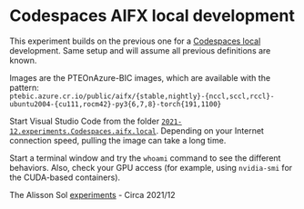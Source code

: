 # Codespaces AIFX local development

This experiment builds on the previous one for a [Codespaces local](./2021-11.experiments.Codespaces.local.md) development. Same setup and will assume all previous definitions are known.

Images are the PTEOnAzure-BIC images, which are available with the pattern:  
`ptebic.azure.cr.io/public/aifx/{stable,nightly}-{nccl,sccl,rccl}-ubuntu2004-{cu111,rocm42}-py3{6,7,8}-torch{191,1100}`

Start Visual Studio Code from the folder [`2021-12.experiments.Codespaces.aifx.local`](./2021-12.experiments.Codespaces.aifx.local). Depending on your Internet connection speed, pulling the image can take a long time.

Start a terminal window and try the `whoami` command to see the different behaviors. Also, check your GPU access (for example, using `nvidia-smi` for the CUDA-based containers).

The Alisson Sol [experiments](https://github.com/alissonsol/experiments) - Circa 2021/12
